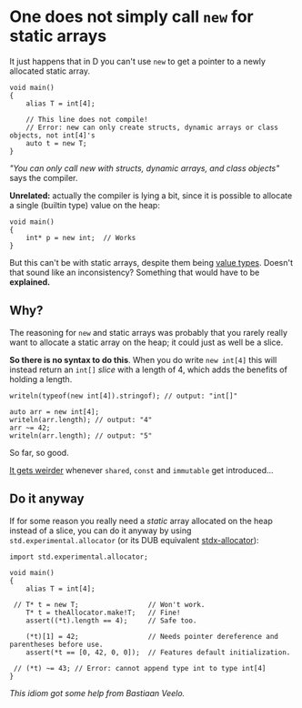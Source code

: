 One does not simply call `new` for static arrays
================================================

It just happens that in D you can't use `new` to get a pointer to a newly allocated static array.

```
void main()
{
    alias T = int[4];

    // This line does not compile!
    // Error: new can only create structs, dynamic arrays or class objects, not int[4]'s
    auto t = new T; 
}
```

_"You can only call new with structs, dynamic arrays, and class objects"_ says the compiler.

**Unrelated:** actually the compiler is lying a bit, since it is possible to allocate a single (builtin type) value on the heap:

```
void main()
{
    int* p = new int;  // Works
}
```

But this can't be with static arrays, despite them being [value types](#Static-arrays-are-value-types). Doesn't that sound like an inconsistency? Something that would have to be **explained.**

## Why?

The reasoning for `new` and static arrays was probably that you rarely really want to allocate a static array on the heap; it could just as well be a slice.

**So there is no syntax to do this**.
When you do write `new int[4]` this will instead return an `int[]` _slice_ with a length of 4, which adds the benefits of holding a length.

```
writeln(typeof(new int[4]).stringof); // output: "int[]"

auto arr = new int[4];
writeln(arr.length); // output: "4"
arr ~= 42;
writeln(arr.length); // output: "5"
```

So far, so good. 

[It gets weirder](#Type-qualifiers-and-slices-creation) whenever `shared`, `const` and `immutable` get introduced...

## Do it anyway

If for some reason you really need a _static_ array allocated on the heap instead of a slice, you can do it anyway by using `std.experimental.allocator` (or its DUB equivalent [stdx-allocator](https://code.dlang.org/packages/stdx-allocator)):

```
import std.experimental.allocator;

void main()
{
    alias T = int[4];

 // T* t = new T;                 // Won't work.
    T* t = theAllocator.make!T;   // Fine!
    assert((*t).length == 4);     // Safe too.

    (*t)[1] = 42;                 // Needs pointer dereference and parentheses before use.
    assert(*t == [0, 42, 0, 0]);  // Features default initialization.
    
 // (*t) ~= 43; // Error: cannot append type int to type int[4]
}
```

_This idiom got some help from Bastiaan Veelo._